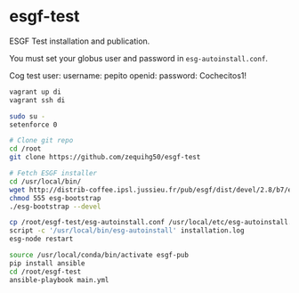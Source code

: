 # esgf-test
ESGF Test installation and publication.

You must set your globus user and password in `esg-autoinstall.conf`.

Cog test user:
username: pepito
openid:
password: Cochecitos1!

```bash
vagrant up di
vagrant ssh di

sudo su -
setenforce 0

# Clone git repo
cd /root
git clone https://github.com/zequihg50/esgf-test

# Fetch ESGF installer
cd /usr/local/bin/
wget http://distrib-coffee.ipsl.jussieu.fr/pub/esgf/dist/devel/2.8/b7/esgf-installer/esg-bootstrap
chmod 555 esg-bootstrap
./esg-bootstrap --devel

cp /root/esgf-test/esg-autoinstall.conf /usr/local/etc/esg-autoinstall.conf
script -c '/usr/local/bin/esg-autoinstall' installation.log
esg-node restart

source /usr/local/conda/bin/activate esgf-pub
pip install ansible
cd /root/esgf-test
ansible-playbook main.yml
```

